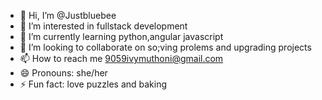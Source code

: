 - 👋 Hi, I’m @Justbluebee
- 👀 I’m interested in fullstack development
- 🌱 I’m currently learning python,angular javascript
- 💞️ I’m looking to collaborate on so;ving prolems and upgrading projects
- 📫 How to reach me 9059ivymuthoni@gmail.com
- 😄 Pronouns: she/her
- ⚡ Fun fact: love puzzles and baking

<!---
Justbluebee/Justbluebee is a ✨ special ✨ repository because its `README.md` (this file) appears on your GitHub profile.
You can click the Preview link to take a look at your changes.
--->
